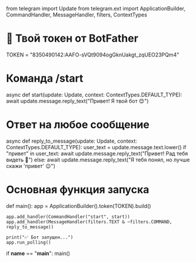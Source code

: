 from telegram import Update
from telegram.ext import ApplicationBuilder, CommandHandler, MessageHandler, filters, ContextTypes

# 🔹 Твой токен от BotFather
TOKEN = "8350490142:AAFO-sVQt9094ogGknUakgt_zqUEO23PQm4"

# Команда /start
async def start(update: Update, context: ContextTypes.DEFAULT_TYPE):
    await update.message.reply_text("Привет! Я твой бот 😊")

# Ответ на любое сообщение
async def reply_to_message(update: Update, context: ContextTypes.DEFAULT_TYPE):
    user_text = update.message.text.lower()
    if "привет" in user_text:
        await update.message.reply_text("Привет! Рад тебя видеть 👋")
    else:
        await update.message.reply_text("Я тебя понял, но лучше скажи 'привет' 😉")

# Основная функция запуска
def main():
    app = ApplicationBuilder().token(TOKEN).build()

    app.add_handler(CommandHandler("start", start))
    app.add_handler(MessageHandler(filters.TEXT & ~filters.COMMAND, reply_to_message))

    print("✅ Бот запущен...")
    app.run_polling()

if __name__ == "__main__":
    main()

